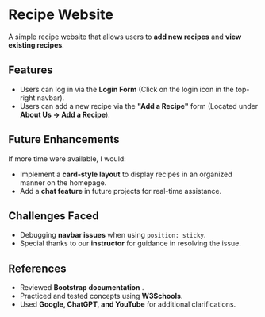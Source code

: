 
# Recipe Website  
A simple recipe website that allows users to **add new recipes** and **view existing recipes**.  

## Features  
- Users can log in via the **Login Form** (Click on the login icon in the top-right navbar).  
- Users can add a new recipe via the **"Add a Recipe"** form (Located under **About Us -> Add a Recipe**).  

## Future Enhancements  
If more time were available, I would:  
- Implement a **card-style layout** to display recipes in an organized manner on the homepage.  
- Add a **chat feature** in future projects for real-time assistance.  

## Challenges Faced  
- Debugging **navbar issues** when using `position: sticky`.  
- Special thanks to our **instructor** for guidance in resolving the issue.  

## References  
- Reviewed **Bootstrap documentation** .  
- Practiced and tested concepts using **W3Schools**.  
- Used **Google, ChatGPT, and YouTube** for additional clarifications.  
